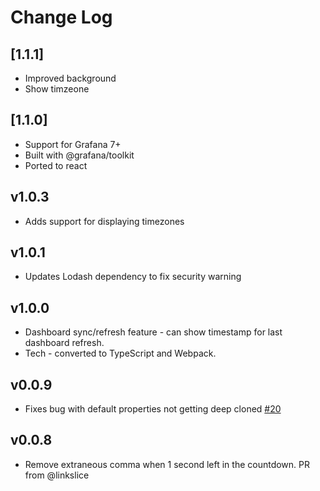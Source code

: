 # Change Log
## 

## [1.1.1]

- Improved background
- Show timzeone

## [1.1.0]

- Support for Grafana 7+
- Built with @grafana/toolkit
- Ported to react

## v1.0.3

- Adds support for displaying timezones


## v1.0.1

- Updates Lodash dependency to fix security warning


## v1.0.0

- Dashboard sync/refresh feature - can show timestamp for last dashboard refresh.
- Tech - converted to TypeScript and Webpack.


## v0.0.9

- Fixes bug with default properties not getting deep cloned [#20](https://github.com/grafana/clock-panel/issues/20)


## v0.0.8

- Remove extraneous comma when 1 second left in the countdown. PR from @linkslice
